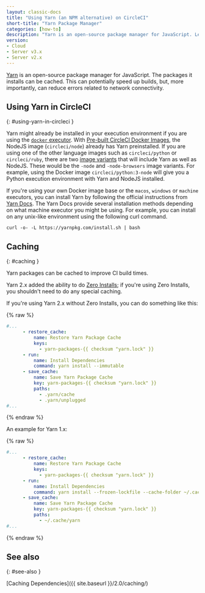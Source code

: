 ```yaml
---
layout: classic-docs
title: "Using Yarn (an NPM alternative) on CircleCI"
short-title: "Yarn Package Manager"
categories: [how-to]
description: "Yarn is an open-source package manager for JavaScript. Learn how to use Yarn in CircleCI config and with caching to speed up builds."
version:
- Cloud
- Server v3.x
- Server v2.x
---
```


[Yarn](https://yarnpkg.com/) is an open-source package manager for JavaScript.
The packages it installs can be cached.
This can potentially speed up builds, but, more importantly, can reduce errors related to network connectivity.

## Using Yarn in CircleCI
{: #using-yarn-in-circleci }

Yarn might already be installed in your execution environment if you are using the [`docker` executor]({{site.baseurl}}/2.0/executor-types/#using-docker).
With [Pre-built CircleCI Docker Images]({{site.baseurl}}/2.0/circleci-images/), the NodeJS image (`circleci/node`) already has Yarn preinstalled.
If you are using one of the other language images such as `circleci/python` or `circleci/ruby`, there are two [image variants]({{site.baseurl}}/2.0/circleci-images/#language-image-variants) that will include Yarn as well as NodeJS.
These would be the `-node` and `-node-browsers` image variants.
For example, using the Docker image `circleci/python:3-node` will give you a Python execution environment with Yarn and NodeJS installed.

If you're using your own Docker image base or the `macos`, `windows` or `machine` executors, you can install Yarn by following the official instructions from [Yarn Docs](https://yarnpkg.com/lang/en/docs/install/). The Yarn Docs provide several installation methods depending on what machine executor you might be using. For example, you can install on any unix-like environment using the following curl command.

```shell
curl -o- -L https://yarnpkg.com/install.sh | bash
```

## Caching
{: #caching }

Yarn packages can be cached to improve CI build times.

Yarn 2.x added the ability to do [Zero Installs](https://yarnpkg.com/features/zero-installs); if you're using Zero Installs, you shouldn't need to do any special caching.

If you're using Yarn 2.x without Zero Installs, you can do something like this:

{% raw %}
```yaml
#...
      - restore_cache:
          name: Restore Yarn Package Cache
          keys:
            - yarn-packages-{{ checksum "yarn.lock" }}
      - run:
          name: Install Dependencies
          command: yarn install --immutable
      - save_cache:
          name: Save Yarn Package Cache
          key: yarn-packages-{{ checksum "yarn.lock" }}
          paths:
            - .yarn/cache
            - .yarn/unplugged
#...
```
{% endraw %}

An example for Yarn 1.x:

{% raw %}
```yaml
#...
      - restore_cache:
          name: Restore Yarn Package Cache
          keys:
            - yarn-packages-{{ checksum "yarn.lock" }}
      - run:
          name: Install Dependencies
          command: yarn install --frozen-lockfile --cache-folder ~/.cache/yarn
      - save_cache:
          name: Save Yarn Package Cache
          key: yarn-packages-{{ checksum "yarn.lock" }}
          paths:
            - ~/.cache/yarn
#...
```
{% endraw %}

## See also
{: #see-also }

[Caching Dependencies]({{ site.baseurl }}/2.0/caching/)
